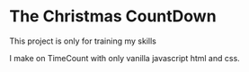 # The Christmas CountDown

This project is only for training my skills

I make on TimeCount with only vanilla javascript html and css.